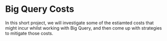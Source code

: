 # Big Query Costs

In this short project, we will investigate some of the estiamted costs that might incur whilst working with Big Query, and then come up with strategies to mitigate those costs. 
 
